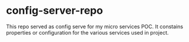 # config-server-repo

  This repo served as config serve for my micro services POC.
  It constains properties or configuration for the various services used in project.
